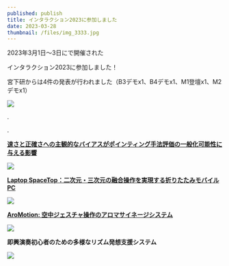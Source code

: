 ```yaml
---
published: publish
title: インタラクション2023に参加しました
date: 2023-03-28
thumbnail: /files/img_3333.jpg
---
```



2023年3月1日～3日にで開催された

インタラクション2023に参加しました！

宮下研からは4件の発表が行われました（B3デモx1、B4デモx1、M1登壇x1、M2デモx1）



![](/files/img_3333.jpg)





.

.



**[速さと正確さへの主観的なバイアスがポインティング手法評価の一般化可能性に与える影響](https://research.miyashita.com/papers/D275)**

![](/files/fabc8e1d84f5c50201c000391b5630ee.png)

[](https://research.miyashita.com/papers/D276)

**[Laptop SpaceTop：二次元・三次元の融合操作を実現する折りたたみモバイルPC](https://research.miyashita.com/papers/D276)**

![](/files/k3trfi6.jpg)

**[AroMotion: 空中ジェスチャ操作のアロマサイネージシステム](https://research.miyashita.com/papers/D277)**

![](/files/ra4bloa.jpg)

**即興演奏初心者のための多様なリズム発想支援システム**

![](/files/629700ff8a8ff5f6227de1130f32aa86.jpg)